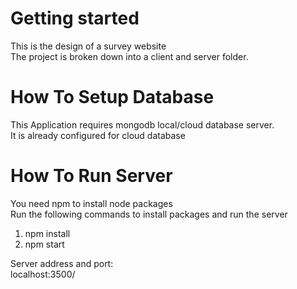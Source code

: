 # Getting started

This is the design of a survey website\
The project is broken down into a client and server folder.
# How To Setup Database

This Application requires mongodb local/cloud database server.\
It is already configured for cloud database
# How To Run Server

You need npm to install node packages\
Run the following commands to install packages and run the server

1.    npm install
2.    npm start

Server address and port:\
localhost:3500/
